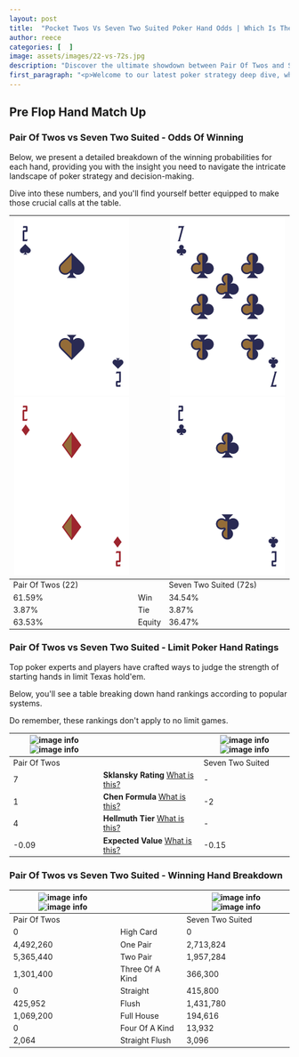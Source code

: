 ```yaml
---
layout: post
title:  "Pocket Twos Vs Seven Two Suited Poker Hand Odds | Which Is The Better Hand In Poker? A Complete Guide"
author: reece
categories: [  ]
image: assets/images/22-vs-72s.jpg
description: "Discover the ultimate showdown between Pair Of Twos and Seven Two Suited in poker! Uncover the odds, strategies, and scenarios where one hand triumphs over the other. Get ready to up your poker game with this thrilling analysis."
first_paragraph: "<p>Welcome to our latest poker strategy deep dive, where we're pitting two distinct hands against each other in a high-stakes showdown: Pair Of Twos vs Seven Two Suited.</p><p>In the dynamic world of poker, every decision counts, and knowing which hand holds the upper hand is key to your success at the table.</p><p>In this article, we'll dissect these two hands, explore the scenarios where one dominates the other, and equip you with the knowledge to make strategic choices that can tip the odds in your favor.</p><p>Get ready to unravel the intriguing dynamics of these poker hands and elevate your game to new heights.</p>"
---
```




[comment]: # (sp0)

## Pre Flop Hand Match Up

<div class="table hand-ratings" markdown="1"> 



### Pair Of Twos vs Seven Two Suited - Odds Of Winning

Below, we present a detailed breakdown of the winning probabilities for each hand, providing you with the insight you need to navigate the intricate landscape of poker strategy and decision-making. 

Dive into these numbers, and you'll find yourself better equipped to make those crucial calls at the table.


    
| ![image info](assets/images/hand1/2.png) ![image info](assets/images/hand1/2o.png) |  | ![image info](assets/images/hand2/7.png) ![image info](assets/images/hand2/2.png) |
| -------- | -------- | -------- |
| Pair Of Twos (22) |  | Seven Two Suited (72s) |
| 61.59% | Win | 34.54% |
| 3.87% | Tie | 3.87% |
| 63.53% | Equity | 36.47% |




[comment]: # (sp1)



### Pair Of Twos vs Seven Two Suited - Limit Poker Hand Ratings

Top poker experts and players have crafted ways to judge the strength of starting hands in limit Texas hold'em. 

Below, you'll see a table breaking down hand rankings according to popular systems. 

Do remember, these rankings don't apply to no limit games.


    
| ![image info](https://www.riverpairs.com/assets/images/hand1/2.png) ![image info](https://www.riverpairs.com/assets/images/hand1/2o.png) |  | ![image info](https://www.riverpairs.com/assets/images/hand2/7.png) ![image info](https://www.riverpairs.com/assets/images/hand2/2.png) |
| -------- | -------- | -------- |
| Pair Of Twos |  | Seven Two Suited |
| 7 | **Sklansky Rating** [What is this?](/sklansky-rating-explained) | - |
| 1 | **Chen Formula** [What is this?](/chen-formula-explained) | -2 |
| 4 | **Hellmuth Tier** [What is this?](/Hellmuth-tier-explained) | - |
| -0.09 | **Expected Value** [What is this?](/expected-value-explained) | -0.15 |




[comment]: # (sp2)



### Pair Of Twos vs Seven Two Suited - Winning Hand Breakdown


    
| ![image info](https://www.riverpairs.com/assets/images/hand1/2.png) ![image info](https://www.riverpairs.com/assets/images/hand1/2o.png) |  | ![image info](https://www.riverpairs.com/assets/images/hand2/7.png) ![image info](https://www.riverpairs.com/assets/images/hand2/2.png) |
| -------- | -------- | -------- |
| Pair Of Twos |  | Seven Two Suited |
| 0 | High Card | 0 |
| 4,492,260 | One Pair | 2,713,824 |
| 5,365,440 | Two Pair | 1,957,284 |
| 1,301,400 | Three Of A Kind | 366,300 |
| 0 | Straight | 415,800 |
| 425,952 | Flush | 1,431,780 |
| 1,069,200 | Full House | 194,616 |
| 0 | Four Of A Kind | 13,932 |
| 2,064 | Straight Flush | 3,096 |




[comment]: # (sp3)



</div>

[comment]: # (sp4)



[comment]: # (sp5)

